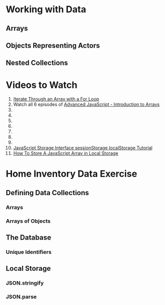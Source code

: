 # Working with Data

## Arrays

## Objects Representing Actors

## Nested Collections


# Videos to Watch

1. [Iterate Through an Array with a For Loop](https://www.youtube.com/watch?v=IIiZcu3JSsQ)
1. Watch all 6 episodes of [Advanced JavaScript - Introduction to Arrays](https://www.youtube.com/watch?v=UqWN8LXUldc&list=PLvZkOAgBYrsSMNbUiupQpQahsdyjaY6EM)
1. []()
1. []()
1. []()
1. []()
1. []()
1. []()
1. []()
1. [JavaScript Storage Interface sessionStorage localStorage Tutorial](https://www.youtube.com/watch?v=klLMeL7I4O0)
1. [How To Store A JavaScript Array in Local Storage](https://www.youtube.com/watch?v=RbfG7NLKDgQ)


# Home Inventory Data Exercise



## Defining Data Collections



### Arrays



### Arrays of Objects



## The Database

### Unique Identifiers

## Local Storage

### JSON.stringify

### JSON.parse


